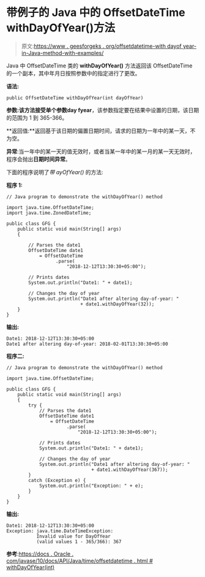 # 带例子的 Java 中的 OffsetDateTime withDayOfYear()方法

> 原文:[https://www . geesforgeks . org/offsetdatetime-with dayof year-in-Java-method-with-examples/](https://www.geeksforgeeks.org/offsetdatetime-withdayofyear-method-in-java-with-examples/)

Java 中 OffsetDateTime 类的 **withDayOfYear()** 方法返回该 OffsetDateTime 的一个副本，其中年月日按照参数中的指定进行了更改。

**语法:**

```
public OffsetDateTime withDayOfYear(int dayOfYear)
```

**参数:**该方法接受单个参数**day fyear**，该参数指定要在结果中设置的日期，该日期的范围为 1 到 365-366。

**返回值:**返回基于该日期的偏置日期时间，请求的日期为一年中的某一天，不为空。

**异常**:当一年中的某一天的值无效时，或者当某一年中的某一月的某一天无效时，程序会抛出**日期时间异常**。

下面的程序说明了*带 ayOfYear()* 的方法:

**程序 1:**

```
// Java program to demonstrate the withDayOfYear() method

import java.time.OffsetDateTime;
import java.time.ZonedDateTime;

public class GFG {
    public static void main(String[] args)
    {

        // Parses the date1
        OffsetDateTime date1
            = OffsetDateTime
                  .parse(
                      "2018-12-12T13:30:30+05:00");

        // Prints dates
        System.out.println("Date1: " + date1);

        // Changes the day of year
        System.out.println("Date1 after altering day-of-year: "
                           + date1.withDayOfYear(32));
    }
}
```

**输出:**

```
Date1: 2018-12-12T13:30:30+05:00
Date1 after altering day-of-year: 2018-02-01T13:30:30+05:00

```

**程序二:**

```
// Java program to demonstrate the withDayOfYear() method

import java.time.OffsetDateTime;

public class GFG {
    public static void main(String[] args)
    {
        try {
            // Parses the date1
            OffsetDateTime date1
                = OffsetDateTime
                      .parse(
                          "2018-12-12T13:30:30+05:00");

            // Prints dates
            System.out.println("Date1: " + date1);

            // Changes the day of year
            System.out.println("Date1 after altering day-of-year: "
                               + date1.withDayOfYear(367));
        }
        catch (Exception e) {
            System.out.println("Exception: " + e);
        }
    }
}
```

**输出:**

```
Date1: 2018-12-12T13:30:30+05:00
Exception: java.time.DateTimeException:
           Invalid value for DayOfYear
           (valid values 1 - 365/366): 367

```

**参考**:[https://docs . Oracle . com/javase/10/docs/API/Java/time/offsetdatetime . html # withDayOfYear(int)](https://docs.oracle.com/javase/10/docs/api/java/time/OffsetDateTime.html#withDayOfYear(int))